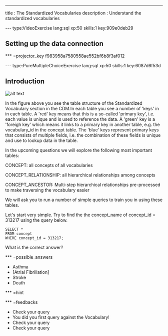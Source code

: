 ---
title       : The Standardized Vocabularies
description : Understand the standardized vocabularies

--- type:VideoExercise lang:sql xp:50 skills:1 key:909e0deb29
## Setting up the data connection

*** =projector_key
f983958a7580558ae552bf6b8f3af012


--- type:PureMultipleChoiceExercise lang:sql xp:50 skills:1 key:6087d6f53d
## Introduction
![alt text][logo]

[logo]: https://github.com/PRijnbeek/VocabularyCourse/raw/master/img/vocabulary-cdm.png "Vocabulary Table Structure"

In the figure above you see the table structure of the Standardized Vocabulary section in the CDM.In each table you see a number of 'keys' in in each table. A 'red' key means that this is a so-called 'primary key', i.e. each value is unique and is used to reference the data. A 'green' key is a 'foreigh key' which means it links to a primary key in another table, e.g. the vocabulary_id in the concept table. The 'blue' keys represent primary keys that consists of multiple fields, i.e. the combination of these fields is unique and use to lookup data in the table.

In the upcoming questions we will explore the following most important tables:

CONCEPT: all concepts of all vocabularies

CONCEPT_RELATIONSHIP: all hierarchical relationships among concepts

CONCEPT_ANCESTOR: Multi-step hierarchical relationships pre-processed to make traversing the vocabulary easier

We will ask you to run a number of simple queries to train you in using these tables.

Let's start very simple. Try to find the the concept_name of concept_id = 313217 using the query below.

```
SELECT * 
FROM concept 
WHERE concept_id = 313217;
```

What is the correct answer?


*** =possible_answers

- Asthma
- [Atrial Fibrillation]
- Stroke
- Death

*** =hint

*** =feedbacks

- Check your query
- You did you first query against the Vocabulary!
- Check your query
- Check your query

